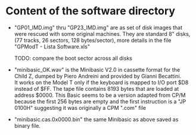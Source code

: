 # Content of the software directory

- "GP01_IMD.img" thru "GP23_IMD.img" are as set of disk images that
  were rescued with some original machines. They are standard 8" disks,
  (77 tracks, 26 sectors, 128 bytes/sector), more details in the
  file "GPModT - Lista Software.xls"

  TODO: compare the boot sector across all disks

- "minibasic_OK.wav" is the Minibasic V2.0 in cassette format for the Child Z,
  dumped by Piero Andreini and provided by Gianni Becattini.  
  It works on the Model T only if the keyboard is mapped to I/O port $D8 instead of $FF.
  The tape file contains 8193 bytes that are loaded at address $0000.
  This Basic seems to be a version adapted from CP/M because the first 256 bytes
  are empty and the first instruction is a "JP 0100H" suggesting it was originally
  a CPM ".com" file

- "minibasic.cas.0x0000.bin" the same Minibasic as above saved as binary file.















